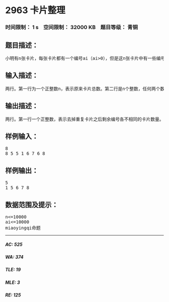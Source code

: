 # 2963 卡片整理   
### 时间限制： 1 s&nbsp;&nbsp;&nbsp;&nbsp;空间限制： 32000 KB&nbsp;&nbsp;&nbsp;&nbsp;题目等级： 青铜  
## 题目描述：  

<pre>
小明有n张卡片，每张卡片都有一个编号ai（ai>0），但是这n张卡片中有一些编号是重复的，他想把重复的只留下一张，其余的扔掉，统计出剩下的卡片数，并且把它们按编号从小到大排好，但卡片数量不少，比较繁琐，想请你帮忙用编程来解决问题。
</pre>
  
  
## 输入描述：  

<pre>
两行。第一行为一个正整数n，表示原来卡片总数。第二行是n个整数，任何两个数之间用一个空格分隔，表示卡片的编号（都是正整数）。
</pre>
  
  
## 输出描述：  

<pre>
两行。第一行一个正整数，表示去掉重复卡片之后剩余编号各不相同的卡片数量。第二行是这些剩余卡片从小到大排列的卡片编号。
</pre>
  
  
## 样例输入：  

<pre>
8
8 5 5 1 6 7 6 8
</pre>
  
  
## 样例输出：  

<pre>
5
1 5 6 7 8
</pre>
  
  
## 数据范围及提示：  

<pre>
n<=10000
ai<=10000
miaoyingqi命题
</pre>
  
  
***  

##### AC: 525  
##### WA: 374  
##### TLE: 19  
##### MLE: 3  
##### RE: 125  

